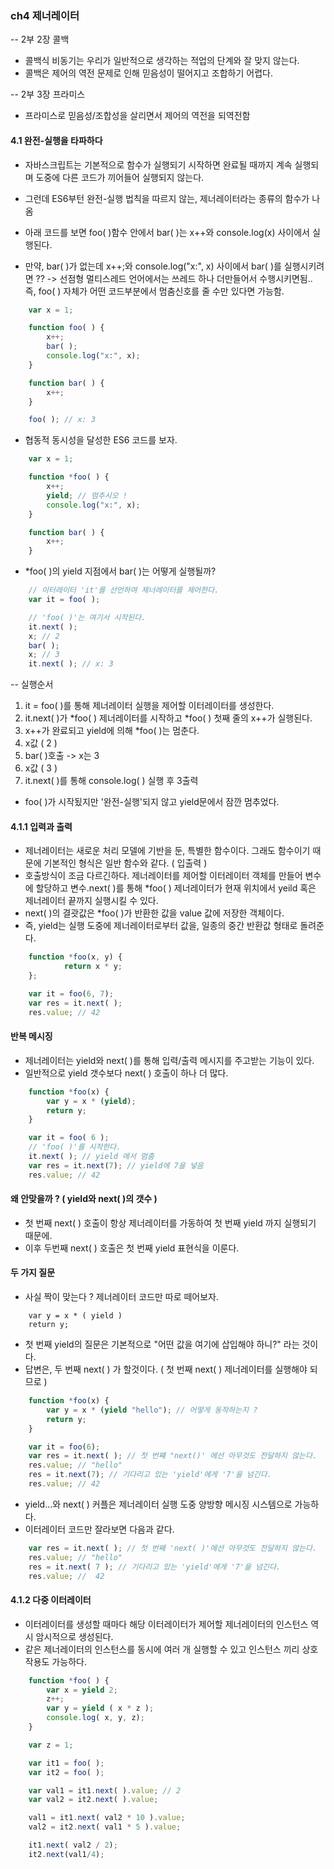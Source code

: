 ### ch4 제너레이터
-- 2부 2장 콜백
- 콜백식 비동기는 우리가 일반적으로 생각하는 적업의 단계와 잘 맞지 않는다.
- 콜백은 제어의 역전 문제로 인해 믿음성이 떨어지고 조합하기 어렵다.

-- 2부 3장 프라미스
- 프라미스로 믿음성/조합성을 살리면서 제어의 역전을 되역전함

#### 4.1 완전-실행을 타파하다
- 자바스크립트는 기본적으로 함수가 실행되기 시작하면 완료될 때까지 계속 실행되며 도중에 다른 코드가 끼어들어 실행되지 않는다.
- 그런데 ES6부턴 완전-실행 법칙을 따르지 않는, 제너레이터라는 종류의 함수가 나옴

- 아래 코드를 보면 foo( )함수 안에서 bar( )는 x++와 console.log(x) 사이에서 실행된다.
- 만약, bar( )가 없는데  x++;와 console.log("x:", x) 사이에서 bar( )를 실행시키려면 ?? -> 선점형 멀티스레드 언어에서는 쓰레드 하나 더만들어서 수행시키면됨.. 즉, foo( ) 자체가 어떤 코드부분에서 멈춤신호를 줄 수만 있다면 가능함.
```javascript
    var x = 1;

    function foo( ) {
        x++;
        bar( );
        console.log("x:", x);
    }

    function bar( ) {
        x++;
    }

    foo( ); // x: 3
```

- 협동적 동시성을 달성한 ES6 코드를 보자.
```javascript
    var x = 1;

    function *foo( ) {
        x++;
        yield; // 멈추시오 !
        console.log("x:", x);
    }

    function bar( ) {
        x++;
    }
```

- *foo( )의 yield 지점에서 bar( )는 어떻게 실행될까?
```javascript
    // 이터레이터 'it'를 선언하여 제너레이터를 제어한다.
    var it = foo( );

    // 'foo( )'는 여기서 시작된다.
    it.next( );
    x; // 2
    bar( );
    x; // 3
    it.next( ); // x: 3
```
-- 실행순서
1. it = foo( )를 통해 제너레이터 실행을 제어할 이터레이터를 생성한다.
2. it.next( )가 *foo( ) 제너레이터를 시작하고 *foo( ) 첫째 줄의 x++가 실행된다.
3. x++가 완료되고 yield에 의해 *foo( )는 멈춘다.
4. x값 ( 2 )
5. bar( )호출 -> x는 3
6. x값 ( 3 )
7. it.next( )를 통해 console.log( ) 실행 후 3출력 

- foo( )가 시작됬지만 '완전-실행'되지 않고 yield문에서 잠깐 멈추었다.


#### 4.1.1 입력과 출력
- 제너레이터는 새로운 처리 모델에 기반을 둔, 특별한 함수이다. 그래도 함수이기 때문에 기본적인 형식은 일반 함수와 같다. ( 입출력 )
- 호출방식이 조금 다르긴하다. 제너레이터를 제어할 이터레이터 객체를 만들어 변수에 할당하고 변수.next( )를 통해 *foo( ) 제너레이터가 현재 위치에서 yeild 혹은 제너레이터 끝까지 실행시킬 수 있다.
- next( )의 결괏값은 *foo( )가 반환한 값을 value 값에 저장한 객체이다.
- 즉, yield는 실행 도중에 제너레이터로부터 값을, 일종의 중간 반환값 형태로 돌려준다.

```javascript
    function *foo(x, y) {
            return x * y;
    };

    var it = foo(6, 7);
    var res = it.next( );
    res.value; // 42
```

#### 반복 메시징
- 제너레이터는 yield와 next( )를 통해 입력/출력 메시지를 주고받는 기능이 있다.
- 일반적으로 yield 갯수보다  next( ) 호출이 하나 더 많다.
```javascript
    function *foo(x) {
        var y = x * (yield);
        return y;
    }

    var it = foo( 6 );
    // 'foo( )'를 시작한다.
    it.next( ); // yield 에서 멈춤
    var res = it.next(7); // yield에 7을 넣음
    res.value; // 42
```

#### 왜 안맞을까 ? ( yield와 next( )의 갯수 )
- 첫 번째 next( ) 호출이 항상 제너레이터를 가동하여 첫 번째 yield 까지 실행되기 때문에.
- 이후 두번째 next( ) 호출은 첫 번째 yield 표현식을 이룬다.

#### 두 가지 질문
- 사실 짝이 맞는다 ?  제너레이터 코드만 따로 떼어보자.

```
    var y = x * ( yield )
    return y;
```

- 첫 번째 yield의 질문은 기본적으로 "어떤 값을 여기에 삽입해야 하니?" 라는 것이다.
- 답변은, 두 번째 next( ) 가 할것이다. ( 첫 번째 next( ) 제너레이터를 실행해야 되므로 )

```javascript
    function *foo(x) {
        var y = x * (yield "hello"); // 어떻게 동작하는지 ?
        return y;
    }

    var it = foo(6);
    var res = it.next( ); // 첫 번쨰 "next()' 에선 아무것도 전달하지 않는다.
    res.value; // "hello"
    res = it.next(7); // 기다리고 있는 'yield'에게 '7'을 넘긴다.
    res.value; // 42
```

- yield...와 next( ) 커플은 제너레이터 실행 도중 양방향 메시징 시스템으로 가능하다.
- 이터레이터 코드만 잘라보면 다음과 같다.
```javascript
    var res = it.next( ); // 첫 번째 'next( )'에선 아무것도 전달하지 않는다.
    res.value; // "hello"
    res = it.next( 7 ); // 기다리고 있는 'yield'에게 '7'을 넘긴다.
    res.value; //  42
```

#### 4.1.2 다중 이터레이터
- 이터레이터를 생성할 때마다 해당 이터레이터가 제어할 제너레이터의 인스턴스 역시 암시적으로 생성된다.
- 같은 제너레이터의 인스턴스를 동시에 여러 개 실행할 수 있고 인스턴스 끼리 상호 작용도 가능하다.
```javascript
    function *foo( ) {
        var x = yield 2;
        z++;
        var y = yield ( x * z );
        console.log( x, y, z);
    }

    var z = 1;

    var it1 = foo( );
    var it2 = foo( );

    var val1 = it1.next( ).value; // 2 
    var val2 = it2.next( ).value;

    val1 = it1.next( val2 * 10 ).value;
    val2 = it2.next( val1 * 5 ).value;

    it1.next( val2 / 2);
    it2.next(val1/4);
```
